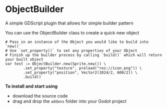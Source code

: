 # ObjectBuilder
A simple GDScript plugin that allows for simple builder pattern

You can use the ObjectBuilder class to create a quick new object
```gdscript
# Pass in an instance of the Object you would like to build into `new()`
# Use `set_property()` to set any properties of your Object
# Finish up the builder process by calling `build()` which will return your built object
var test := ObjectBuilder.new(Sprite.new()) \
		.set_property("texture", preload("res://icon.png")) \
		.set_property("position", Vector2(1024/2, 600/2)) \
		.build()
```

**To install and start using**
- download the source code 
- drag and drop the `addons` folder into your Godot project

